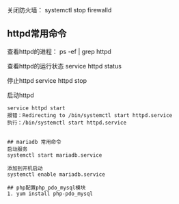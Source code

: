 
关闭防火墙：
systemctl stop firewalld


## httpd常用命令

查看httpd的进程：
ps -ef | grep httpd

查看httpd的运行状态
service httpd status

停止httpd
service httpd stop

启动httpd
```
service httpd start
报错：Redirecting to /bin/systemctl start httpd.service
执行：/bin/systemctl start httpd.service


## mariadb 常用命令
启动服务
systemctl start mariadb.service

添加到开机启动
systemctl enable mariadb.service

## php配置php_pdo_mysql模块
1. yum install php-pdo_mysql
